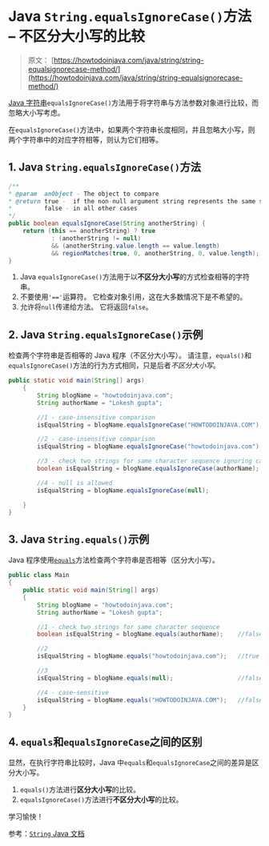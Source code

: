 # Java `String.equalsIgnoreCase()`方法 – 不区分大小写的比较

> 原文： [https://howtodoinjava.com/java/string/string-equalsignorecase-method/](https://howtodoinjava.com/java/string/string-equalsignorecase-method/)

[Java 字符串](https://howtodoinjava.com/java-string/)`equalsIgnoreCase()`方法用于将字符串与方法参数对象进行比较，而忽略大小写考虑。

在`equalsIgnoreCase()`方法中，如果两个字符串长度相同，并且忽略大小写，则两个字符串中的对应字符相等，则认为它们相等。

## 1\. Java `String.equalsIgnoreCase()`方法

```java
/**
* @param  anObject - The object to compare
* @return true -  if the non-null argument string represents the same sequence of characters to this string
*         false - in all other cases       
*/
public boolean equalsIgnoreCase(String anotherString) {
    return (this == anotherString) ? true
            : (anotherString != null)
            && (anotherString.value.length == value.length)
            && regionMatches(true, 0, anotherString, 0, value.length);
}

```

1.  Java `equalsIgnoreCase()`方法用于以**不区分大小写**的方式检查相等的字符串。
2.  不要使用`'=='`运算符。 它检查对象引用，这在大多数情况下是不希望的。
3.  允许将`null`传递给方法。 它将返回`false`。

## 2\. Java `String.equalsIgnoreCase()`示例

检查两个字符串是否相等的 Java 程序（不区分大小写）。 请注意，`equals()`和`equalsIgnoreCase()`方法的行为方式相同，只是后者*不区分大小写*。

```java
public static void main(String[] args) 
    {
        String blogName = "howtodoinjava.com";
        String authorName = "Lokesh gupta";

        //1 - case-insensitive comparison
        isEqualString = blogName.equalsIgnoreCase("HOWTODOINJAVA.COM");   //true

        //2 - case-insensitive comparison
        isEqualString = blogName.equalsIgnoreCase("howtodoinjava.com");   //true

        //3 - check two strings for same character sequence ignoring case
        boolean isEqualString = blogName.equalsIgnoreCase(authorName);    //false

        //4 - null is allowed
        isEqualString = blogName.equalsIgnoreCase(null);                  //false

    }
}

```

## 3\. Java `String.equals()`示例

Java 程序使用[`equals`](https://howtodoinjava.com/java/string/string-equals-method/)方法检查两个字符串是否相等（区分大小写）。

```java
public class Main 
{
    public static void main(String[] args) 
    {
        String blogName = "howtodoinjava.com";
        String authorName = "Lokesh gupta";

        //1 - check two strings for same character sequence
        boolean isEqualString = blogName.equals(authorName);    //false

        //2
        isEqualString = blogName.equals("howtodoinjava.com");   //true

        //3
        isEqualString = blogName.equals(null);                  //false

        //4 - case-sensitive
        isEqualString = blogName.equals("HOWTODOINJAVA.COM");   //false
    }
}

```

## 4\. `equals`和`equalsIgnoreCase`之间的区别

显然，在执行字符串比较时，Java 中`equals`和`equalsIgnoreCase`之间的差异是区分大小写。

1.  `equals()`方法进行**区分大小写**的比较。
2.  `equalsIgnoreCase()`方法进行**不区分大小写**的比较。

学习愉快！

参考：[`String` Java 文档](https://docs.oracle.com/javase/9/docs/api/java/lang/String.html)
